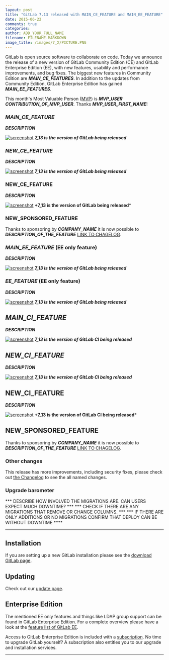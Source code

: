 ```yaml
---
layout: post
title: "GitLab 7.13 released with MAIN_CE_FEATURE and MAIN_EE_FEATURE"
date: 2015-06-22
comments: true
categories:
author: ADD_YOUR_FULL_NAME
filename: FILENAME.MARKDOWN
image_title: /images/7_X/PICTURE.PNG
---
```


GitLab is open source software to collaborate on code.
Today we announce the release of a new version of GitLab Community Edition (CE) and GitLab Enterprise Edition (EE), with new features, usability and performance improvements, and bug fixes.
The biggest new features in Community Edition are ***MAIN_CE_FEATURES***.
In addition to the updates from Community Edition, GitLab Enterprise Edition has gained ***MAIN_EE_FEATURES***.

This month's Most Valuable Person ([MVP](https://about.gitlab.com/mvp/)) is ***MVP_USER*** ***CONTRIBUTION_OF_MVP_USER***.
Thanks ***MVP_USER_FIRST_NAME***!

<!--more-->

### ***MAIN_CE_FEATURE***

***DESCRIPTION***

[![screenshot](/images/7_13/feature.png)](/images/7_13/feature.png) ***7_13 is the version of GitLab being released***


### ***NEW_CE_FEATURE***

***DESCRIPTION***

[![screenshot](/images/7_13/feature.png)](/images/7_13/feature.png) ***7_13 is the version of GitLab being released***


### NEW_CE_FEATURE

***DESCRIPTION***

[![screenshot](/images/7_13/feature.png)](/images/7_13/feature.png) **+7_13 is the version of GitLab being released***

### NEW_SPONSORED_FEATURE

Thanks to sponsoring by ***COMPANY_NAME*** it is now possible to ***DESCRIPTION_OF_THE_FEATURE*** [LINK TO CHAGELOG](https://gitlab.com/gitlab-org/gitlab-ce/blob/7-13-stable/CHANGELOG#L18).

### ***MAIN_EE_FEATURE*** (EE only feature)

***DESCRIPTION***

[![screenshot](/images/7_13/feature.png)](/images/7_13/feature.png) ***7_13 is the version of GitLab being released***

### ***EE_FEATURE*** (EE only feature)

***DESCRIPTION***

[![screenshot](/images/7_13/feature.png)](/images/7_13/feature.png) ***7_13 is the version of GitLab being released***


## ***MAIN_CI_FEATURE***

***DESCRIPTION***

[![screenshot](/images/7_13/feature.png)](/images/7_13/feature.png) ***7_13 is the version of GitLab CI being released***


## ***NEW_CI_FEATURE***

***DESCRIPTION***

[![screenshot](/images/7_13/feature.png)](/images/7_13/feature.png) ***7_13 is the version of GitLab CI being released***


## NEW_CI_FEATURE

***DESCRIPTION***

[![screenshot](/images/7_13/feature.png)](/images/7_13/feature.png) **+7_13 is the version of GitLab CI being released***

## NEW_SPONSORED_FEATURE

Thanks to sponsoring by ***COMPANY_NAME*** it is now possible to ***DESCRIPTION_OF_THE_FEATURE*** [LINK TO CHAGELOG](https://gitlab.com/gitlab-org/gitlab-ce/blob/7-13-stable/CHANGELOG#L18).

### Other changes

This release has more improvements, including security fixes, please check out [the Changelog](https://gitlab.com/gitlab-org/gitlab-ce/blob/master/CHANGELOG) to see the all named changes.


### Upgrade barometer

*** DESCRIBE HOW INVOLVED THE MIGRATIONS ARE. CAN USERS EXPECT MUCH DOWNTIME? ***
*** CHECK IF THERE ARE ANY MIGRATIONS THAT REMOVE OR CHANGE COLUMNS. ***
*** IF THERE ARE ONLY ADDITIONS OR NO MIGRATIONS CONFIRM THAT DEPLOY CAN BE WITHOUT DOWNTIME ****

- - -

## Installation

If you are setting up a new GitLab installation please see the
[download GitLab page](https://www.gitlab.com/installation/).

## Updating

Check out our [update page](https://about.gitlab.com/update/).

## Enterprise Edition

The mentioned EE only features and things like LDAP group support can be found in GitLab Enterprise Edition.
For a complete overview please have a look at the [feature list of GitLab EE](http://www.gitlab.com/gitlab-ee/).

Access to GitLab Enterprise Edition is included with a [subscription](http://www.gitlab.com/pricing/).
No time to upgrade GitLab yourself?
A subscription also entitles you to our upgrade and installation services.

- - -
